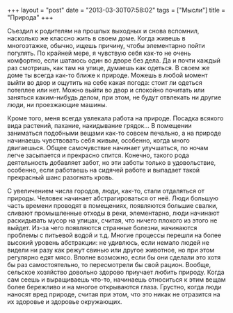 +++
layout = "post"
date = "2013-03-30T07:58:02"
tags = ["Мысли"]
title = "Природа"
+++

Съездил к родителям на прошлых выходных и снова вспомнил, насколько же классно жить в своем доме. Когда живешь в многоэтажке, обычно, ищешь причину, чтобы элементарно пойти погулять. По крайней мере, я чувствую себя как-то не очень комфортно, если шатаюсь один во дворе без дела. Да и почти каждый раз смотришь, как там на улице, думаешь как одеться. В своем же доме ты всегда как-то ближе к природе. Можешь в любой момент выйти во двор и ощутить на себе какая погода: стоит ли одеться потеплее или нет. Можно выйти во двор и спокойно почитать или заняться каким-нибудь делом, при этом, не будут отвлекать ни другие люди, ни проезжающие машины. 

Кроме того, меня всегда увлекала работа на природе. Посадка всякого вида растений, пахание, накидывание грядок… В помещении заниматься подобными вещами как-то совсем печально, а на природе начинаешь чувствовать себя живым, особенно, когда много двигаешься. Общее самочувствие начинает улучшаться, по ночам легче засыпается и прекрасно спится. Конечно, такого рода деятельность добавляет забот, но эти заботы только в удовольствие, особенно, если работаешь на сидячей работе и выпадает такой прекрасный шанс разогнать кровь.

С увеличением числа городов, люди, как-то, стали отдаляться от природы. Человек начинает абстрагироваться от неё. Люди большую часть времени проводят в помещениях, появляются большие свалки, сливают промышленные отходы в реки, элементарно, люди начинают раскидывать мусор на улицах, считая, что ничего плохого из этого не выйдет. Из-за чего появляются странные болезни, начинаются проблемы с питьевой водой и т.д. Многие процессы перешли на более высокий уровень абстракции: не удивлюсь, если немало людей не видели ни разу как режут свинью или другое животное, но при этом регулярно едят мясо. Вполне возможно, если бы они сделали это хотя бы раз самостоятельно, то пересмотрели бы свой рацион. Вообще, сельское хозяйство довольно здорово приучает любить природу. Когда сам сеешь и выращиваешь что-то, начинаешь относиться к этим вещам более бережливо и на многое открываются глаза. Грустно, когда люди наносят вред природе, считая при этом, что это никак не отразится на их здоровье и здоровье окружающих.